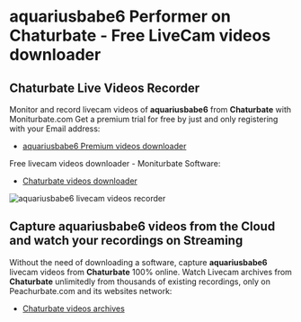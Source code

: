 # aquariusbabe6 Performer on Chaturbate - Free LiveCam videos downloader

## Chaturbate Live Videos Recorder

Monitor and record livecam videos of **aquariusbabe6** from **Chaturbate** with Moniturbate.com
Get a premium trial for free by just and only registering with your Email address:
* [aquariusbabe6 Premium videos downloader](https://moniturbate.com/request-demo-licence-key.html)

Free livecam videos downloader - Moniturbate Software:
* [Chaturbate videos downloader](https://moniturbate.com/moniturbate-download-software.html)

![aquariusbabe6 livecam videos recorder](https://peachurnet.com/templates/moniturbate-software.png)


## Capture aquariusbabe6 videos from the Cloud and watch your recordings on Streaming

Without the need of downloading a software, capture **aquariusbabe6** livecam videos from **Chaturbate** 100% online.
Watch Livecam archives from **Chaturbate** unlimitedly from thousands of existing recordings, only on Peachurbate.com and its websites network:
* [Chaturbate videos archives](https://peachurnet.com/)
